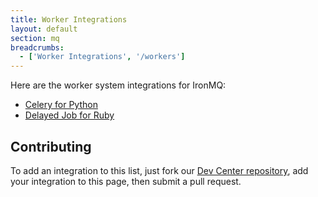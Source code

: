 ```yaml
---
title: Worker Integrations
layout: default
section: mq
breadcrumbs:
  - ['Worker Integrations', '/workers']
---
```


Here are the worker system integrations for IronMQ:

- [Celery for Python](/mq/workers/celery)
- [Delayed Job for Ruby](/mq/workers/delayed_job)

## Contributing

To add an integration to this list, just fork our [Dev Center repository](https://github.com/iron-io/docs),
add your integration to this page, then submit a pull request.
